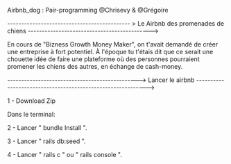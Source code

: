 Airbnb_dog : Pair-programming @Chrisevy & @Grégoire 

-------------------------------------------- > Le Airbnb des promenades de chiens -------------------------------------------->

En cours de "Bizness Growth Money Maker", on t'avait demandé de créer une entreprise à fort potentiel. À l'époque tu t'étais dit que ce serait une chouette idée de faire une plateforme où des personnes pourraient promener les chiens des autres, en échange de cash-money.

-----------------------------------------------> Lancer le airbnb ------------------------------------------------------------>


1 - Download Zip

Dans le terminal: 

2 - Lancer " bundle Install ".

3 - Lancer " rails db:seed ".

4 - Lancer " rails c " ou " rails console ".
